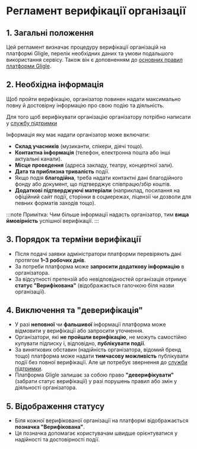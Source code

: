 # Регламент верифікації організації

## 1. Загальні положення
Цей регламент визначає процедуру верифікації організацій на платформі Gligle, перелік необхідних даних та умови подальшого використання сервісу.
Також він є доповненням до [основних правил платформи Gligle](/docs/legal/general-rules.md).

## 2. Необхідна інформація
Щоб пройти верифікацію, організатор повинен надати максимально повну й достовірну інформацію про свою подію та діяльність.

Для того щоб верифікувати організацію організатору потрібно написати у [службу підтримки](/docs/organizer/support)

Інформація яку має надати організатор може включати:
- **Склад учасників** (музиканти, спікери, діячі тощо).
- **Контактна інформація** (телефон, електронна пошта або інші актуальні канали).
- **Місце проведення** (адреса закладу, театру, концертної зали).
- **Дата та приблизна тривалість** події.
- Якщо подія **благодійна**, треба надати контактні дані благодійного фонду або документ, що підтверджує співпрацю/збір коштів.
- **Додаткові підтверджуючі матеріали** (наприклад, посилання на офіційний сайт події, сторінки в соцмережах, ліцензії чи дозволи для певних форматів заходів тощо).

:::note Примітка: 
Чим більше інформації надасть організатор, тим **вища ймовірність** успішної верифікації.
:::
## 3. Порядок та терміни верифікації
- Після подачі заявки адміністратори платформи перевіряють дані протягом **1–3 робочих днів**.
- За потреби платформа може **запросити додаткову інформацію** в організатора.
- За відсутності претензій або невідповідностей організація отримує **статус "Верифікована"** (відображається галочкою біля назви організації).

## 4. Виключення та "деверифікація"
- У разі **неповної** чи **фальшивої** інформації платформа може відмовити у верифікації або запросити уточнення.
- Організатори, які **не пройшли верифікацію**, не можуть самостійно купувати підписку і, відповідно, **публікувати події**.
- За виняткових обставин (надійність організатора, відомий бренд тощо) платформа може надати **тимчасову можливість** публікувати події без повної верифікації. Але це потребує звернення до [служби підтримки](/docs/organizer/support).
- Платформа Gligle залишає за собою право **"деверифікувати"** (забрати статус верифікації) у разі порушень правил або змін у діяльності організатора.

## 5. Відображення статусу
- Біля кожної верифікованої організації на платформі відображається **позначка "Верифікована"**.
- Ця позначка допомагає користувачам швидше орієнтуватися у надійності та достовірності події.
